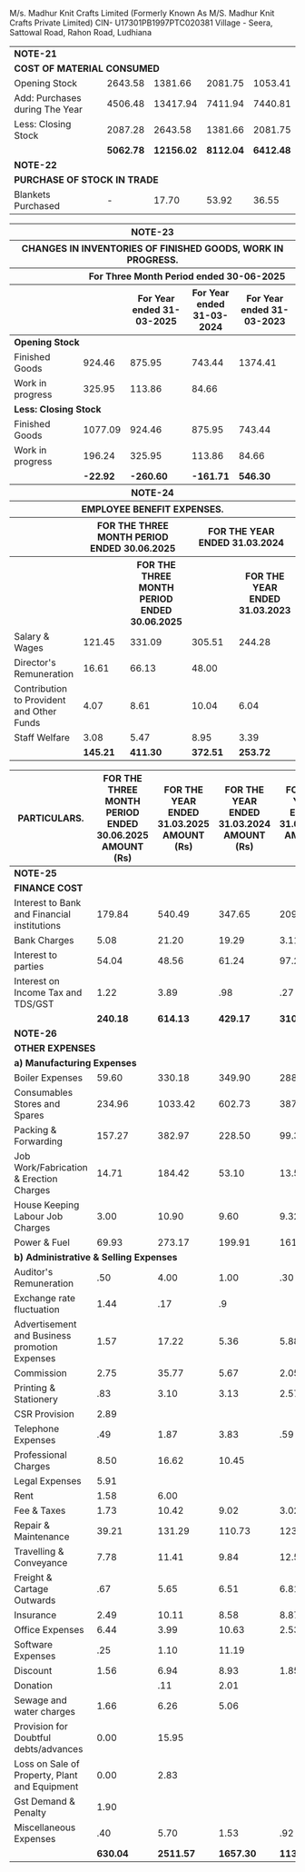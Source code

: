 M/s. Madhur Knit Crafts Limited
(Formerly Known As M/S. Madhur Knit Crafts Private Limited)
CIN- U17301PB1997PTC020381
Village - Seera, Sattowal Road, Rahon Road, Ludhiana

<table><tr><td colspan="5"><strong>NOTE-21</strong></td></tr><tr><td colspan="5"><strong>COST OF MATERIAL CONSUMED</strong></td></tr><tr><td>Opening Stock</td><td>2643.58</td><td>1381.66</td><td>2081.75</td><td>1053.41</td></tr><tr><td>Add: Purchases during The Year</td><td>4506.48</td><td>13417.94</td><td>7411.94</td><td>7440.81</td></tr><tr><td>Less: Closing Stock</td><td>2087.28</td><td>2643.58</td><td>1381.66</td><td>2081.75</td></tr><tr><td></td><td><strong>5062.78</strong></td><td><strong>12156.02</strong></td><td><strong>8112.04</strong></td><td><strong>6412.48</strong></td></tr><tr><td colspan="5"><strong>NOTE-22</strong></td></tr><tr><td colspan="5"><strong>PURCHASE OF STOCK IN TRADE</strong></td></tr><tr><td>Blankets Purchased</td><td>-</td><td>17.70</td><td>53.92</td><td>36.55</td></tr></table>

<table><thead><tr><th colspan="5">NOTE-23</th></tr><tr><th colspan="5">CHANGES IN INVENTORIES OF FINISHED GOODS, WORK IN PROGRESS.</th></tr><tr><th></th><th colspan="4">For Three Month Period ended 30-06-2025</th></tr><tr><th></th><th></th><th>For Year ended 31-03-2025</th><th>For Year ended 31-03-2024</th><th>For Year ended 31-03-2023</th></tr></thead><tbody><tr><td colspan="5"><strong>Opening Stock</strong></td></tr><tr><td>Finished Goods</td><td>924.46</td><td>875.95</td><td>743.44</td><td>1374.41</td></tr><tr><td>Work in progress</td><td>325.95</td><td>113.86</td><td>84.66</td><td></td></tr><tr><td colspan="5"><strong>Less: Closing Stock</strong></td></tr><tr><td>Finished Goods</td><td>1077.09</td><td>924.46</td><td>875.95</td><td>743.44</td></tr><tr><td>Work in progress</td><td>196.24</td><td>325.95</td><td>113.86</td><td>84.66</td></tr><tr><td></td><td><strong>-22.92</strong></td><td><strong>-260.60</strong></td><td><strong>-161.71</strong></td><td><strong>546.30</strong></td></tr><tr><th colspan="5">NOTE-24</th></tr><tr><th colspan="5">EMPLOYEE BENEFIT EXPENSES.</th></tr><tr><th></th><th colspan="2">FOR THE THREE MONTH PERIOD ENDED 30.06.2025</th><th colspan="2">FOR THE YEAR ENDED 31.03.2024</th></tr><tr><th></th><th></th><th>FOR THE THREE MONTH PERIOD ENDED 30.06.2025</th><th></th><th>FOR THE YEAR ENDED 31.03.2023</th></tr><tr><td>Salary & Wages</td><td>121.45</td><td>331.09</td><td>305.51</td><td>244.28</td></tr><tr><td>Director's Remuneration</td><td>16.61</td><td>66.13</td><td>48.00</td><td></td></tr><tr><td>Contribution to Provident and Other Funds</td><td>4.07</td><td>8.61</td><td>10.04</td><td>6.04</td></tr><tr><td>Staff Welfare</td><td>3.08</td><td>5.47</td><td>8.95</td><td>3.39</td></tr><tr><td></td><td><strong>145.21</strong></td><td><strong>411.30</strong></td><td><strong>372.51</strong></td><td><strong>253.72</strong></td></tr></tbody></table>

<table><thead><tr><th>PARTICULARS.</th><th>FOR THE THREE MONTH PERIOD ENDED 30.06.2025 AMOUNT (Rs)</th><th>FOR THE YEAR ENDED 31.03.2025 AMOUNT (Rs)</th><th>FOR THE YEAR ENDED 31.03.2024 AMOUNT (Rs)</th><th>FOR THE YEAR ENDED 31.03.2023 AMOUNT (Rs)</th></tr></thead><tbody><tr><td colspan="5"><strong>NOTE-25</strong></td></tr><tr><td colspan="5"><strong>FINANCE COST</strong></td></tr><tr><td>Interest to Bank and Financial institutions</td><td>179.84</td><td>540.49</td><td>347.65</td><td>209.36</td></tr><tr><td>Bank Charges</td><td>5.08</td><td>21.20</td><td>19.29</td><td>3.11</td></tr><tr><td>Interest to parties</td><td>54.04</td><td>48.56</td><td>61.24</td><td>97.27</td></tr><tr><td>Interest on Income Tax and TDS/GST</td><td>1.22</td><td>3.89</td><td>.98</td><td>.27</td></tr><tr><td></td><td><strong>240.18</strong></td><td><strong>614.13</strong></td><td><strong>429.17</strong></td><td><strong>310.01</strong></td></tr><tr><td colspan="5"><strong>NOTE-26</strong></td></tr><tr><td colspan="5"><strong>OTHER EXPENSES</strong></td></tr><tr><td colspan="5"><strong>a) Manufacturing Expenses</strong></td></tr><tr><td>Boiler Expenses</td><td>59.60</td><td>330.18</td><td>349.90</td><td>288.69</td></tr><tr><td>Consumables Stores and Spares</td><td>234.96</td><td>1033.42</td><td>602.73</td><td>387.95</td></tr><tr><td>Packing & Forwarding</td><td>157.27</td><td>382.97</td><td>228.50</td><td>99.39</td></tr><tr><td>Job Work/Fabrication & Erection Charges</td><td>14.71</td><td>184.42</td><td>53.10</td><td>13.54</td></tr><tr><td>House Keeping Labour Job Charges</td><td>3.00</td><td>10.90</td><td>9.60</td><td>9.32</td></tr><tr><td>Power & Fuel</td><td>69.93</td><td>273.17</td><td>199.91</td><td>161.80</td></tr><tr><td colspan="5"><strong>b) Administrative & Selling Expenses</strong></td></tr><tr><td>Auditor's Remuneration</td><td>.50</td><td>4.00</td><td>1.00</td><td>.30</td></tr><tr><td>Exchange rate fluctuation</td><td>1.44</td><td>.17</td><td>.9</td><td></td></tr><tr><td>Advertisement and Business promotion Expenses</td><td>1.57</td><td>17.22</td><td>5.36</td><td>5.88</td></tr><tr><td>Commission</td><td>2.75</td><td>35.77</td><td>5.67</td><td>2.05</td></tr><tr><td>Printing & Stationery</td><td>.83</td><td>3.10</td><td>3.13</td><td>2.57</td></tr><tr><td>CSR Provision</td><td>2.89</td><td></td><td></td><td></td></tr><tr><td>Telephone Expenses</td><td>.49</td><td>1.87</td><td>3.83</td><td>.59</td></tr><tr><td>Professional Charges</td><td>8.50</td><td>16.62</td><td>10.45</td><td></td></tr><tr><td>Legal Expenses</td><td>5.91</td><td></td><td></td><td></td></tr><tr><td>Rent</td><td>1.58</td><td>6.00</td><td></td><td></td></tr><tr><td>Fee & Taxes</td><td>1.73</td><td>10.42</td><td>9.02</td><td>3.02</td></tr><tr><td>Repair & Maintenance</td><td>39.21</td><td>131.29</td><td>110.73</td><td>123.94</td></tr><tr><td>Travelling & Conveyance</td><td>7.78</td><td>11.41</td><td>9.84</td><td>12.51</td></tr><tr><td>Freight & Cartage Outwards</td><td>.67</td><td>5.65</td><td>6.51</td><td>6.81</td></tr><tr><td>Insurance</td><td>2.49</td><td>10.11</td><td>8.58</td><td>8.87</td></tr><tr><td>Office Expenses</td><td>6.44</td><td>3.99</td><td>10.63</td><td>2.53</td></tr><tr><td>Software Expenses</td><td>.25</td><td>1.10</td><td>11.19</td><td></td></tr><tr><td>Discount</td><td>1.56</td><td>6.94</td><td>8.93</td><td>1.85</td></tr><tr><td>Donation</td><td></td><td>.11</td><td>2.01</td><td></td></tr><tr><td>Sewage and water charges</td><td>1.66</td><td>6.26</td><td>5.06</td><td></td></tr><tr><td>Provision for Doubtful debts/advances</td><td>0.00</td><td>15.95</td><td></td><td></td></tr><tr><td>Loss on Sale of Property, Plant and Equipment</td><td>0.00</td><td>2.83</td><td></td><td></td></tr><tr><td>Gst Demand & Penalty</td><td>1.90</td><td></td><td></td><td></td></tr><tr><td>Miscellaneous Expenses</td><td>.40</td><td>5.70</td><td>1.53</td><td>.92</td></tr><tr><td></td><td><strong>630.04</strong></td><td><strong>2511.57</strong></td><td><strong>1657.30</strong></td><td><strong>1132.54</strong></td></tr></tbody></table>